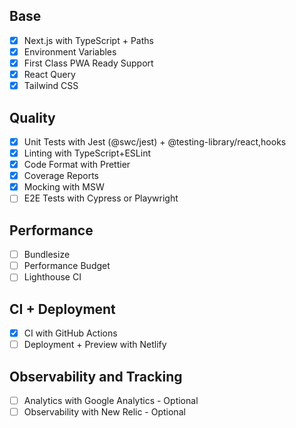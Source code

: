 ## Base

- [x] Next.js with TypeScript + Paths
- [x] Environment Variables
- [x] First Class PWA Ready Support
- [x] React Query
- [x] Tailwind CSS

## Quality

- [x] Unit Tests with Jest (@swc/jest) + @testing-library/react,hooks
- [x] Linting with TypeScript+ESLint
- [x] Code Format with Prettier
- [x] Coverage Reports
- [x] Mocking with MSW
- [ ] E2E Tests with Cypress or Playwright

## Performance
- [ ] Bundlesize
- [ ] Performance Budget
- [ ] Lighthouse CI

## CI + Deployment

- [x] CI with GitHub Actions
- [ ] Deployment + Preview with Netlify

## Observability and Tracking

- [ ] Analytics with Google Analytics - Optional
- [ ] Observability with New Relic - Optional
